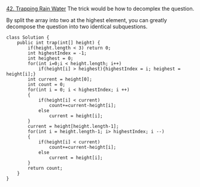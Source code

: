 [42. Trapping Rain Water](https://leetcode.com/problems/trapping-rain-water/)
The trick would be how to decomplex the question.

By split the array into two at the highest element, you can greatly decompose the question into two identical subquestions.

```
class Solution {
    public int trap(int[] height) {
        if(height.length < 3) return 0;
        int highestIndex = -1;
        int heighest = 0;
        for(int i=0;i < height.length; i++)
            if(height[i] > heighest){highestIndex = i; heighest = height[i];}
        int current = height[0];
        int count = 0;
        for(int i = 0; i < highestIndex; i ++)
        {
            if(height[i] < current)
                count+=current-height[i];
            else
                current = height[i];
        }
        current = height[height.length-1];
        for(int i = height.length-1; i> highestIndex; i --)
        {
            if(height[i] < current)
                count+=current-height[i];
            else
                current = height[i];
        }
        return count;
    }
}
```
